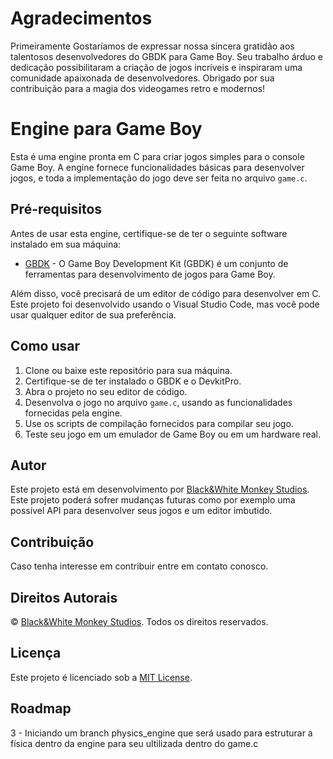 # Agradecimentos

Primeiramente Gostaríamos de expressar nossa sincera gratidão aos talentosos desenvolvedores do GBDK para Game Boy. Seu trabalho árduo e dedicação possibilitaram a criação de jogos incríveis e inspiraram uma comunidade apaixonada de desenvolvedores. Obrigado por sua contribuição para a magia dos videogames retro e modernos!

# Engine para Game Boy

Esta é uma engine pronta em C para criar jogos simples para o console Game Boy. A engine fornece funcionalidades básicas para desenvolver jogos, e toda a implementação do jogo deve ser feita no arquivo `game.c`.

## Pré-requisitos

Antes de usar esta engine, certifique-se de ter o seguinte software instalado em sua máquina:

- [GBDK](https://gbdk.dev/) - O Game Boy Development Kit (GBDK) é um conjunto de ferramentas para desenvolvimento de jogos para Game Boy.

Além disso, você precisará de um editor de código para desenvolver em C. Este projeto foi desenvolvido usando o Visual Studio Code, mas você pode usar qualquer editor de sua preferência.

## Como usar

1. Clone ou baixe este repositório para sua máquina.
2. Certifique-se de ter instalado o GBDK e o DevkitPro.
3. Abra o projeto no seu editor de código.
4. Desenvolva o jogo no arquivo `game.c`, usando as funcionalidades fornecidas pela engine.
5. Use os scripts de compilação fornecidos para compilar seu jogo.
6. Teste seu jogo em um emulador de Game Boy ou em um hardware real.

## Autor

Este projeto está em desenvolvimento por [Black&White Monkey Studios](https://github.com/RodolfoCorreiaNascimento).
Este projeto poderá sofrer mudanças futuras como por exemplo uma possível API para desenvolver seus jogos e um editor imbutido.

## Contribuição

Caso tenha interesse em contribuir entre em contato conosco.

## Direitos Autorais

© [Black&White Monkey Studios](https://github.com/RodolfoCorreiaNascimento). Todos os direitos reservados.

## Licença

Este projeto é licenciado sob a [MIT License](LICENSE).

## Roadmap
3 - Iniciando um branch physics_engine que será usado para estruturar a física dentro da engine para seu ultilizada dentro do game.c